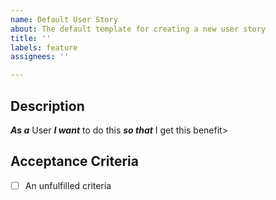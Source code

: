 ```yaml
---
name: Default User Story
about: The default template for creating a new user story
title: ''
labels: feature
assignees: ''

---
```


## Description
_**As a**_  User  _**I want**_  to do this  _**so that**_  I get this benefit>

## Acceptance Criteria
- [ ] An unfulfilled criteria
